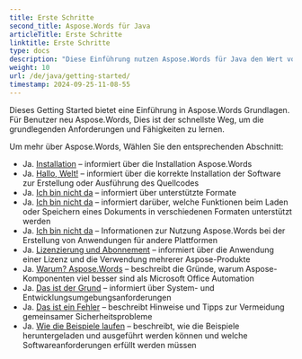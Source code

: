 ```yaml
---
title: Erste Schritte
second_title: Aspose.Words für Java
articleTitle: Erste Schritte
linktitle: Erste Schritte
type: docs
description: "Diese Einführung nutzen Aspose.Words für Java den Wert von Aspose.Words für Ihr Geschäft."
weight: 10
url: /de/java/getting-started/
timestamp: 2024-09-25-11-08-55
---
```


Dieses Getting Started bietet eine Einführung in Aspose.Words Grundlagen. Für Benutzer neu Aspose.Words, Dies ist der schnellste Weg, um die grundlegenden Anforderungen und Fähigkeiten zu lernen.

Um mehr über Aspose.Words, Wählen Sie den entsprechenden Abschnitt:

- Ja. [Installation](/words/de/java/installation/) – informiert über die Installation Aspose.Words
- Ja. [Hallo, Welt!](/words/de/java/hello-world/) – informiert über die korrekte Installation der Software zur Erstellung oder Ausführung des Quellcodes
- Ja. [Ich bin nicht da](/words/de/java/supported-document-formats/) – informiert über unterstützte Formate
- Ja. [Ich bin nicht da](/words/de/java/features/) – informiert darüber, welche Funktionen beim Laden oder Speichern eines Dokuments in verschiedenen Formaten unterstützt werden
- Ja. [Ich bin nicht da](/words/java/platforms-and-interoperability/) – Informationen zur Nutzung Aspose.Words bei der Erstellung von Anwendungen für andere Plattformen
- Ja. [Lizenzierung und Abonnement](/words/de/java/licensing/) – informiert über die Anwendung einer Lizenz und die Verwendung mehrerer Aspose-Produkte
- Ja. [Warum? Aspose.Words](/words/java/aspose-words-or-other-solutions/) – beschreibt die Gründe, warum Aspose-Komponenten viel besser sind als Microsoft Office Automation
- Ja. [Das ist der Grund](/words/de/java/system-requirements/) – informiert über System- und Entwicklungsumgebungsanforderungen
- Ja. [Das ist ein Fehler](/words/de/java/security/) – beschreibt Hinweise und Tipps zur Vermeidung gemeinsamer Sicherheitsprobleme
- Ja. [Wie die Beispiele laufen](/words/de/java/how-to-run-the-examples/) – beschreibt, wie die Beispiele heruntergeladen und ausgeführt werden können und welche Softwareanforderungen erfüllt werden müssen
